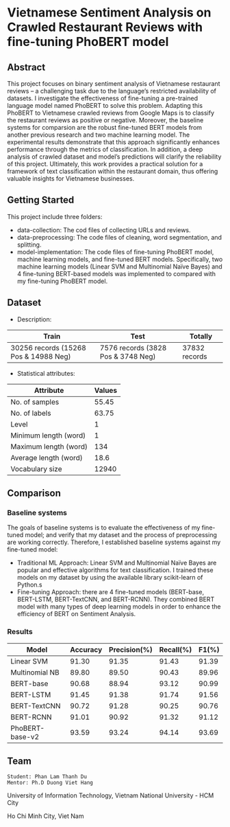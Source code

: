 # Vietnamese Sentiment Analysis on Crawled Restaurant Reviews with fine-tuning PhoBERT model

## Abstract

This project focuses on binary sentiment analysis of Vietnamese restaurant reviews – a challenging task due to the language’s restricted availability of datasets. I investigate the effectiveness of fine-tuning a pre-trained language model named PhoBERT to solve this problem. Adapting this PhoBERT to Vietnamese crawled reviews from Google Maps is to classify the restaurant reviews as positive or negative. Moreover, the baseline systems for comparsion are the robust fine-tuned BERT models from another previous research and two machine learning model. The experimental results demonstrate that this approach significantly enhances performance through the metrics of classification. In addition, a deep analysis of crawled dataset and model’s predictions will clarify the reliability of this project. Ultimately, this work provides a practical solution for a framework of text classification within the restaurant domain, thus offering valuable insights for Vietnamese businesses.

## Getting Started

This project include three folders:
* data-collection: The cod files of collecting URLs and reviews.
* data-preprocessing: The code files of cleaning, word segmentation, and splitting.
* model-implementation: The code files of fine-tuning PhoBERT model, machine learning models, and fine-tuned BERT models. Specifically, two machine learning models (Linear SVM and Multinomial Naïve Bayes) and 4 fine-tuning BERT-based models was implemented to compared with my fine-tuning PhoBERT model.

## Dataset

* Description:

| Train | Test | Totally |
| --- | --- | --- |
| 30256 records (15268 Pos & 14988 Neg) | 7576 records (3828 Pos & 3748 Neg) | 37832 records |

* Statistical attributes:

| Attribute | Values |
| --- | --- |
| No. of samples | 55.45 |
| No. of labels | 63.75 |
| Level | 1 |
| Minimum length (word) | 1 |
| Maximum length (word) | 134 |
| Average length (word) | 18.6 |
| Vocabulary size | 12940 |

## Comparison

### Baseline systems
The goals of baseline systems is to evaluate the effectiveness of my fine-tuned model; and verify that my dataset and the process of preprocessing are working correctly. Therefore, I established baseline systems against my fine-tuned model:
* Traditional ML Approach: Linear SVM and Multinomial Naïve Bayes are popular and effective algorithms for text classification. I trained these models on my dataset by using the available library scikit-learn of Python.s
* Fine-tuning Approach: there are 4 fine-tuned models (BERT-base, BERT-LSTM, BERT-TextCNN, and BERT-RCNN). They combined BERT model with many types of deep learning models in order to enhance the efficiency of BERT on Sentiment Analysis.

### Results

| Model | Accuracy | Precision(%) | Recall(%) | F1(%) |
| --- | --- | --- | --- | --- |
| Linear SVM | 91.30 | 91.35 | 91.43 | 91.39 |
| Multinomial NB | 89.80 | 89.50 | 90.43 | 89.96 |
| BERT-base | 90.68 | 88.94 | 93.12 | 90.99 |
| BERT-LSTM | 91.45 | 91.38 | 91.74 | 91.56 |
| BERT-TextCNN | 90.72 | 91.28 | 90.25 | 90.76 |
| BERT-RCNN | 91.01 | 90.92 | 91.32 | 91.12 |
| PhoBERT-base-v2 | 93.59 | 93.24 | 94.14 | 93.69 |

## Team

```
Student: Phan Lam Thanh Du
Mentor: Ph.D Duong Viet Hang
```

University of Information Technology, Vietnam National University - HCM City

Ho Chi Minh City, Viet Nam